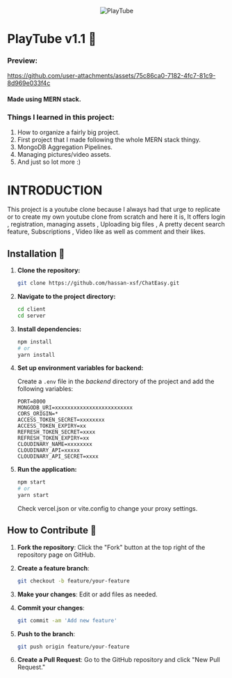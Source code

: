 
<p align="center">
  <img src = "https://github.com/user-attachments/assets/d961a607-a420-4adc-aa3d-326fe150e611" alt = "PlayTube"/>
</p>






# PlayTube v1.1 🔴
### Preview:
https://github.com/user-attachments/assets/75c86ca0-7182-4fc7-81c9-8d969e033f4c

#### Made using MERN stack.

### Things I learned in this project:
1. How to organize a fairly big project.
2. First project that I made following the whole MERN stack thingy.
3. MongoDB Aggregation Pipelines.
4. Managing pictures/video assets.
5. And just so lot more :)


# INTRODUCTION 
This project is a youtube clone because I always had that urge to replicate or to create my own youtube clone from scratch and here it is, It offers login , registration, managing assets , Uploading big files , A pretty decent search feature, Subscriptions , Video like as well as comment and their likes.

## Installation 🚀

1. **Clone the repository:**

    ```bash
    git clone https://github.com/hassan-xsf/ChatEasy.git
    ```

2. **Navigate to the project directory:**

    ```bash
    cd client
    cd server
    ```

3. **Install dependencies:**

    ```bash
    npm install
    # or
    yarn install
    ```

4. **Set up environment variables for backend:**

    Create a `.env` file in the *backend* directory of the project and add the following variables:

    ```env
    PORT=8000
    MONGODB_URI=xxxxxxxxxxxxxxxxxxxxxxxxx
    CORS_ORIGIN=*
    ACCESS_TOKEN_SECRET=xxxxxxxx
    ACCESS_TOKEN_EXPIRY=xx
    REFRESH_TOKEN_SECRET=xxxx
    REFRESH_TOKEN_EXPIRY=xx
    CLOUDINARY_NAME=xxxxxxxx
    CLOUDINARY_API=xxxxx
    CLOUDINARY_API_SECRET=xxxx
    ```

5. **Run the application:**

    ```bash
    npm start
    # or
    yarn start
    ```

    Check vercel.json or vite.config to change your proxy settings.

## How to Contribute 🤝

1. **Fork the repository**: Click the "Fork" button at the top right of the repository page on GitHub.

2. **Create a feature branch**:

    ```bash
    git checkout -b feature/your-feature
    ```

3. **Make your changes**: Edit or add files as needed.

4. **Commit your changes**:

    ```bash
    git commit -am 'Add new feature'
    ```

5. **Push to the branch**:

    ```bash
    git push origin feature/your-feature
    ```

6. **Create a Pull Request**: Go to the GitHub repository and click "New Pull Request."


